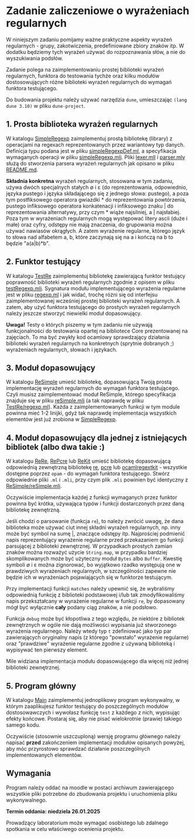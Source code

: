 # Zadanie zaliczeniowe o wyrażeniach regularnych

W niniejszym zadaniu pomijamy ważne praktyczne aspekty wyrażeń regularnych - grupy, zakotwiczenia, predefiniowane zbiory znaków itp. W dodatku będziemy tych wyrażeń używać do rozpoznawania słów, a nie do wyszukiwania podsłów.

Zadanie polega na zaimplementowaniu prostej biblioteki wyrażeń regularnych, funktora do testowania tychże oraz kilku modułów dostosowujących różne biblioteki wyrażeń regularnych do wymagań funktora testującego. 

Do budowania projektu należy używać narzędzia `dune`, umieszczając `(lang dune 3.10)` w pliku `dune-project`.


## 1. Prosta biblioteka wyrażeń regularnych

W katalogu [SimpleRegexp](SimpleRegexp/) zaimplementuj prostą bibliotekę (library) z operacjami na regexach reprezentowanych przez wariantowy typ danych. Definicja typu podana jest w pliku [simpleRegexpDef.ml](SimpleRegexp/simpleRegexpDef.ml), a specyfikacja wymaganych operacji w pliku [simpleRegexp.mli](SimpleRegexp/simpleRegexp.mli). Pliki [lexer.mll](SimpleRegexp/lexer.mll) i [parser.mly](SimpleRegexp/parser.mly) służą do stworzenia parsera wyrażeń regularnych jak opisano w pliku [README.md](SimpleRegexp/README.md).

**Składnia konkretna** wyrażeń regularnych, stosowana w tym zadaniu, używa dwóch specjalnych stałych ∅ i ε (do reprezentowania, odpowiednio, języka pustego i języka składającego się z jednego słowa: pustego), a poza tym postfiksowego operatora gwiazdki * do reprezentowania powtórzenia, pustego infiksowego operatora konkatenacji i infiksowego znaku | do reprezentowania alternatywy, przy czym * wiąże najsilniej, a | najsłabiej. Poza tym w wyrażeniach regularnych mogą występować litery ascii (duże i małe) oraz cyfry, odstępy nie mają znaczenia, do grupowania można używać nawiasów okrągłych. A zatem wyrażenie regularne, którego język to słowa nad alfabetem a, b, które zaczynają się na a i kończą na b to będzie "a(a|b)*b".


## 2. Funktor testujący

W katalogu [TestRe](TestRe/) zaimplementuj bibliotekę zawierającą funktor testujący poprawność biblioteki wyrażeń regularnych zgodnie z opisem w pliku [testRegexp.mli](TestRe/testRegexp.mli). Sygnatura modułu implementującego wyrażenia regularne jest w pliku [regexp.ml](TestRe/regexp.ml) i jak widać, trochę różni się od interfejsu zaimplementowanej wcześniej prostej biblioteki wyrażeń regularnych. A zatem, aby użyć funktora testującego do prostych wyrażeń regularnych należy jeszcze stworzyć niewielki moduł dopasowujący.

**Uwaga!** Testy o których piszemy w tym zadaniu nie używają funkcjonalności do testowania opartej na bibliotece Core prezentowanej na zajęciach. To ma być zwykły kod ocamlowy sprawdzający działania biblioteki wyrażeń regularnych na konkretnych (sprytnie dobranych ;) wyrażeniach regularnych, słowach i językach. 


## 3. Moduł dopasowujący

W katalogu [ReSimple](ReSimple/) umieść bibliotekę, dopasowującą Twoją prostą implementację wyrażeń regularnych do wymagań funktora testującego. Czyli musisz zaimplementować moduł ReSimple, którego specyfikacja znajduje się w pliku [reSimple.mli](ReSimple/reSimple.mli) (a tak naprawdę w pliku [TestRe/regexp.ml](TestRe/regexp.ml)). Każda z zaimplementowanych funkcji w tym module powinna mieć 1-2 linijki, gdyż tak naprawdę implementacja wszystkich elementów jest już zrobiona w [SimpleRegexp](SimpleRegexp/).


## 4. Moduł dopasowujący dla jednej z istniejących bibliotek (albo dwa takie :)

W katalogu [ReRe](ReRe/), [RePcre](RePcre/) lub [ReKit](ReKit/) umieść bibliotekę dopasowującą odpowiednią zewnętrzną bibliotekę [re](https://ocaml.org/p/re), [pcre](https://ocaml.org/p/pcre) lub [ocamlregextkit](https://ocaml.org/p/ocamlregextkit) - wszystkie dostępne poprzez `opam` - do wymagań funktora testującego. Stwórz odpowiednie pliki `.ml` i `.mli`, przy czym plik `.mli` powinien być identyczny z [ReSimple/reSimple.mli](ReSimple/reSimple.mli). 

Oczywiście implementacja każdej z funkcji wymaganych przez funktor powinna być krótka, używająca typów i funkcji dostarczonych przez daną bibliotekę zewnętrzną. 

Jeśli chodzi o parsowanie (funkcja `re`), to należy zwrócić uwagę, że dana biblioteka może używać ciut innej składni wyrażeń regularnych, np. inny może być symbol na sumę |, znaczące odstępy itp. Najprościej podmienić napis reprezentujący wyrażenie regularne przed przekazaniem go funkcji parsującej z biblioteki zewnętrznej. W przypadkach prostych zamian znaków można rozważyć użycie `String.map`, w przypadku bardziej skomplikowanych może być użyteczny moduł `Bytes` albo `Buffer`. Kwestię symboli ∅ i ε można zignorować, bo wyjątkowo rzadko występują one w prawdziwych wyrażeniach regularnych, w szczególności zapewne nie będzie ich w wyrażeniach pojawiających się w funktorze testującym. 

Przy implementacji funkcji `matches` należy upewnić się, że wybraliśmy odpowiednią funkcję z biblioteki podstawowej i/lub tak zmodyfikowaliśmy napis przekształcany w wyrażenie regularne w funkcji `re`, by dopasowany mógł być  wyłącznie **cały** podany ciąg znaków, a nie podsłowo. 

Funkcja `debug` może być kłopotliwa z tego względu, że niektóre z bibliotek zewnętrznych w ogóle nie dają możliwości wypisania już stworzonego wyrażenia regularnego. Należy wtedy typ `t` zdefiniować jako typ par zawierających oryginalny napis (z którego "powstało" wyrażenie regularne) oraz "prawdziwe" wyrażenie regularne zgodne z używaną biblioteką i wypisywać ten pierwszy element.

Mile widziana implementacja modułu dopasowującego dla więcej niż jednej biblioteki zewnętrznej.


## 5. Program główny

W katalogu [Main](Main/) zaimplementuj jednoplikowy program wykonywalny, w którym zaaplikujesz funktor testujący do poszczególnych modułów dostosowawczych i wywołasz funkcję `test` z każdego z nich, wypisując efekty końcowe.
Postaraj się, aby nie pisać wielokrotnie (prawie) takiego samego kodu.

Oczywiście (stosownie uszczuploną) wersję programu głównego należy napisać **przed** zakończeniem implementacji modułów opisanych powyżej, aby móc przyrostowo sprawdzać działanie poszczególnych implementowanych elementów.


## Wymagania

Program należy oddać na moodle w postaci archiwum zawierającego wszystkie pliki potrzebne do zbudowania projektu i uruchomienia pliku wykonywalnego.

**Termin oddania: niedziela 26.01.2025**

Prowadzący laboratorium może wymagać osobistego lub zdalnego spotkania w celu właściwego ocenienia projektu. 
